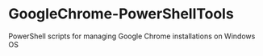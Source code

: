 # GoogleChrome-PowerShellTools
PowerShell scripts for managing Google Chrome installations on Windows OS
